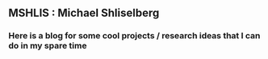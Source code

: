 ## MSHLIS : Michael Shliselberg
### Here is a blog for some cool projects / research ideas that I can do in my spare time
